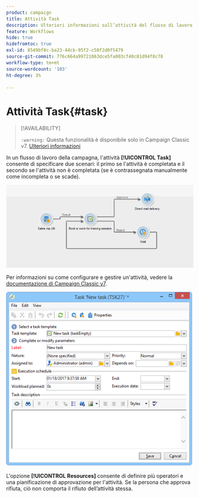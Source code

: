 ```yaml
---
product: campaign
title: Attività Task
description: Ulteriori informazioni sull’attività del flusso di lavoro Attività
feature: Workflows
hide: true
hidefromtoc: true
exl-id: 8549bf8c-ba23-44cb-95f2-c50f2d0f5479
source-git-commit: 776c664a99721063dce5fa003cf40c81d94f8c78
workflow-type: tm+mt
source-wordcount: '103'
ht-degree: 3%

---
```


# Attività Task{#task}



>[!AVAILABILITY]
>
>`:warning:` Questa funzionalità è disponibile solo in Campaign Classic v7. [Ulteriori informazioni](../../mrm/using/creating-and-managing-tasks.md)

In un flusso di lavoro della campagna, l&#39;attività **[!UICONTROL Task]** consente di specificare due scenari: il primo se l&#39;attività è completata e il secondo se l&#39;attività non è completata (se è contrassegnata manualmente come incompleta o se scade).

![](assets/mrm_task_in_workflow.png)

Per informazioni su come configurare e gestire un&#39;attività, vedere la [documentazione di Campaign Classic v7](../../mrm/using/creating-and-managing-tasks.md).

![](assets/wkf_task_activity.png)

L&#39;opzione **[!UICONTROL Resources]** consente di definire più operatori e una pianificazione di approvazione per l&#39;attività. Se la persona che approva rifiuta, ciò non comporta il rifiuto dell’attività stessa.
